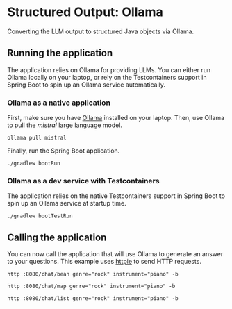 # Structured Output: Ollama

Converting the LLM output to structured Java objects via Ollama.

## Running the application

The application relies on Ollama for providing LLMs. You can either run Ollama locally on your laptop, or rely on the Testcontainers support in Spring Boot to spin up an Ollama service automatically.

### Ollama as a native application

First, make sure you have [Ollama](https://ollama.ai) installed on your laptop.
Then, use Ollama to pull the _mistral_ large language model.

```shell
ollama pull mistral
```

Finally, run the Spring Boot application.

```shell
./gradlew bootRun
```

### Ollama as a dev service with Testcontainers

The application relies on the native Testcontainers support in Spring Boot to spin up an Ollama service at startup time.

```shell
./gradlew bootTestRun
```

## Calling the application

You can now call the application that will use Ollama to generate an answer to your questions.
This example uses [httpie](https://httpie.io) to send HTTP requests.

```shell
http :8080/chat/bean genre="rock" instrument="piano" -b
```

```shell
http :8080/chat/map genre="rock" instrument="piano" -b
```

```shell
http :8080/chat/list genre="rock" instrument="piano" -b
```
